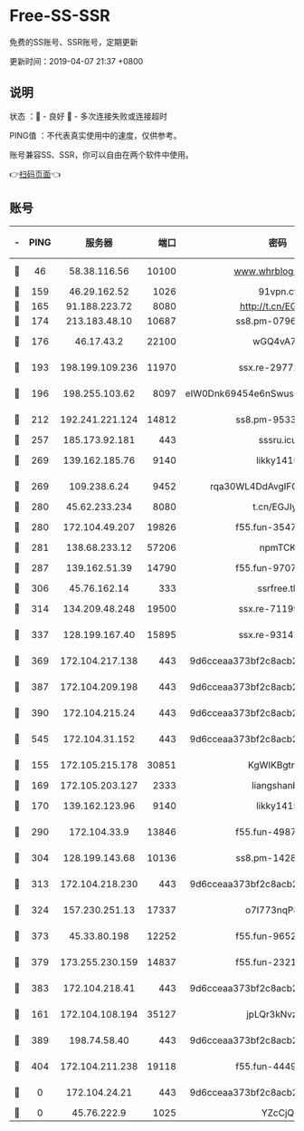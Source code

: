 # Free-SS-SSR

免费的SS账号、SSR账号，定期更新

更新时间：2019-04-07 21:37 +0800

## 说明

状态     ：🙂 - 良好 🙁 - 多次连接失败或连接超时

PING值   ：不代表真实使用中的速度，仅供参考。

账号兼容SS、SSR，你可以自由在两个软件中使用。

👉[扫码页面](https://liesauer.github.io/Free-SS-SSR/)👈

## 账号

|-|PING|服务器|端口|密码|加密方式|区域|
|:----:|:----:|:-----:|-----:|:----:|:----:|:----:|
|🙂|46|58.38.116.56|10100|www.whrblog.online|aes-256-cfb|CN|
|🙂|159|46.29.162.52|1026|91vpn.cf|rc4-md5|RU|
|🙂|165|91.188.223.72|8080|http://t.cn/EGJIyrl|rc4-md5|RU|
|🙂|174|213.183.48.10|10687|ss8.pm-07968804|rc4-md5|RU|
|🙂|176|46.17.43.2|22100|wGQ4vA7D|aes-256-gcm|RU|
|🙂|193|198.199.109.236|11970|ssx.re-29772885|aes-256-cfb|US|
|🙂|196|198.255.103.62|8097|eIW0Dnk69454e6nSwuspv9DmS201tQ0D|aes-256-cfb|US|
|🙂|212|192.241.221.124|14812|ss8.pm-95331690|aes-256-cfb|US|
|🙂|257|185.173.92.181|443|sssru.icu|rc4-md5|RU|
|🙂|269|139.162.185.76|9140|likky1415|aes-256-cfb|DE|
|🙂|269|109.238.6.24|9452|rqa30WL4DdAvgIFG6Fs3znzTa|aes-256-cfb|FR|
|🙂|280|45.62.233.234|8080|t.cn/EGJIyrl|rc4-md5|CA|
|🙂|280|172.104.49.207|19826|f55.fun-35476312|aes-256-cfb|SG|
|🙂|281|138.68.233.12|57206|npmTCK|rc4-md5|US|
|🙂|287|139.162.51.39|14790|f55.fun-97070038|aes-256-cfb|SG|
|🙂|306|45.76.162.14|333|ssrfree.tk|rc4|SG|
|🙂|314|134.209.48.248|19500|ssx.re-71199859|aes-256-cfb|US|
|🙂|337|128.199.167.40|15895|ssx.re-93142240|aes-256-cfb|SG|
|🙂|369|172.104.217.138|443|9d6cceaa373bf2c8acb22e60b6a58be6|aes-256-cfb|US|
|🙂|387|172.104.209.198|443|9d6cceaa373bf2c8acb22e60b6a58be6|aes-256-cfb|US|
|🙂|390|172.104.215.24|443|9d6cceaa373bf2c8acb22e60b6a58be6|aes-256-cfb|US|
|🙂|545|172.104.31.152|443|9d6cceaa373bf2c8acb22e60b6a58be6|aes-256-cfb|US|
|🙂|155|172.105.215.178|30851|KgWIKBgtrjzT|aes-256-cfb|JP|
|🙂|169|172.105.203.127|2333|liangshanbo|chacha20|JP|
|🙂|170|139.162.123.96|9140|likky1415|aes-256-cfb|JP|
|🙂|290|172.104.33.9|13846|f55.fun-49871039|aes-256-cfb|SG|
|🙂|304|128.199.143.68|10136|ss8.pm-14281446|aes-256-cfb|SG|
|🙂|313|172.104.218.230|443|9d6cceaa373bf2c8acb22e60b6a58be6|aes-256-cfb|US|
|🙂|324|157.230.251.13|17337|o7I773nqP8ug|aes-256-cfb|SG|
|🙂|373|45.33.80.198|12252|f55.fun-96521268|aes-256-cfb|US|
|🙂|379|173.255.230.159|14837|f55.fun-23212230|aes-256-cfb|US|
|🙂|383|172.104.218.41|443|9d6cceaa373bf2c8acb22e60b6a58be6|aes-256-cfb|US|
|🙁|161|172.104.108.194|35127|jpLQr3kNvzJG|aes-256-cfb|JP|
|🙁|389|198.74.58.40|443|9d6cceaa373bf2c8acb22e60b6a58be6|aes-256-cfb|US|
|🙁|404|172.104.211.238|19118|f55.fun-44497695|aes-256-cfb|US|
|🙁|0|172.104.24.21|443|9d6cceaa373bf2c8acb22e60b6a58be6|aes-256-cfb|US|
|🙁|0|45.76.222.9|1025|YZcCjQ|rc4-md5|JP|
